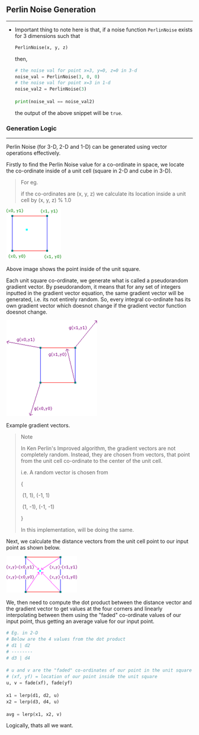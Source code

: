 ## Perlin Noise Generation 

<hr>

- Important thing to note here is that, if a noise function `PerlinNoise`  exists for 3 dimensions such that

  ```python
  PerlinNoise(x, y, z)
  ```

  then, 

  ```python
  # the noise val for point x=3, y=0, z=0 in 3-d
  noise_val = PerlinNoise(3, 0, 0)
  # the noise val for point x=3 in 1-d
  noise_val2 = PerlinNoise(3)
  
  print(noise_val == noise_val2)
  ```

  the output of the above snippet will be `true`.

### Generation Logic

<hr>
Perlin Noise (for 3-D, 2-D and 1-D) can be generated using vector operations effectively.


Firstly to find the Perlin Noise value for a co-ordinate in space, we locate the co-ordinate inside of a unit cell (square in 2-D and cube in 3-D).

>For eg.
>
>if the co-ordinates are (x, y, z) we calculate its location inside a unit cell by (x, y, z) % 1.0

<img src="./assets/logic01.gif" alt="unit_square" />

Above image shows the point inside of the unit square.

Each unit square co-ordinate, we generate what is called a pseudorandom gradient vector. By pseudorandom, it means that for any set of integers inputted in the gradient vector equation, the same gradient vector will be generated, i.e. its not entirely random. So, every integral co-ordinate has its own gradient vector which doesnot change if the gradient vector function doesnot change.

<img src="./assets/logic02.gif">



Example gradient vectors.

>Note
>
>In Ken Perlin's Improved algorithm, the gradient vectors are not completely random. Instead, they are chosen from vectors, that point from the unit cell co-ordinate to the center of the unit cell.
>
>i.e. A random vector is chosen from 
>
>{
>
>​	(1, 1), (-1, 1)
>
>​	(1, -1), (-1, -1)
>
>}
>
>In this implementation, will be doing the same.

Next, we calculate the distance vectors from the unit cell point to our input point as shown below.

<img src="./assets/logic03.gif">

We, then need to compute the dot product between the distance vector and the gradient vector to get values at the four corners and linearly interpolating between them using the "faded" co-ordinate values of our input point, thus getting an average value for our input point.

```python
# Eg. in 2-D
# Below are the 4 values from the dot product
# d1 | d2
# --------
# d3 | d4

# u and v are the "faded" co-ordinates of our point in the unit square
# (xf, yf) = location of our point inside the unit square
u, v = fade(xf), fade(yf)

x1 = lerp(d1, d2, u)
x2 = lerp(d3, d4, u)

avg = lerp(x1, x2, v)
```

Logically, thats all we want.
